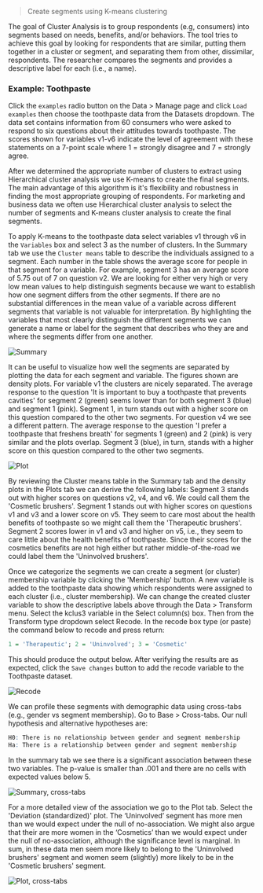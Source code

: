 > Create segments using K-means clustering

The goal of Cluster Analysis is to group respondents (e.g, consumers) into segments based on needs, benefits, and/or behaviors. The tool tries to achieve this goal by looking for respondents that are similar, putting them together in a cluster or segment, and separating them from other, dissimilar, respondents. The researcher compares the segments and provides a descriptive label for each (i.e., a name).

### Example: Toothpaste

Click the `examples` radio button on the Data > Manage page and click `Load examples` then choose the toothpaste data from the Datasets dropdown. The data set contains information from 60 consumers who were asked to respond to six questions about their attitudes towards toothpaste. The scores shown for variables v1-v6 indicate the level of agreement with these statements on a 7-point scale where 1 = strongly disagree and 7 = strongly agree.

After we determined the appropriate number of clusters to extract using Hierarchical cluster analysis we use K-means to create the final segments. The main advantage of this algorithm is it's flexibility and robustness in finding the most appropriate grouping of respondents. For marketing and business data we often use Hierarchical cluster analysis to select the number of segments and K-means cluster analysis to create the final segments.

To apply K-means to the toothpaste data select variables v1 through v6 in the `Variables` box and select 3 as the number of clusters. In the Summary tab we use the `Cluster means` table to describe the individuals assigned to a segment. Each number in the table shows the average score for people in that segment for a variable. For example, segment 3 has an average score of 5.75 out of 7 on question v2. We are looking for either very high or very low mean values to help distinguish segments because we want to establish how one segment differs from the other segments. If there are no substantial differences in the mean value of a variable across different segments that variable is not valuable for interpretation. By highlighting the variables that most clearly distinguish the different segments we can generate a name or label for the segment that describes who they are and where the segments differ from one another.

![Summary](http://mostly-harmless.github.io/radiant/marketing/figures_marketing/kmeans_clus_summary.png)

It can be useful to visualize how well the segments are separated by plotting the data for each segment and variable. The figures shown are density plots. For variable v1 the clusters are nicely separated. The average response to the question 'It is important to buy a toothpaste that prevents cavities' for segment 2 (green) seems lower than for both segment 3 (blue) and segment 1 (pink). Segment 1, in turn stands out with a higher score on this question compared to the other two segments. For question v4 we see a different pattern. The average response to the question 'I prefer a toothpaste that freshens breath' for segments 1 (green) and 2 (pink) is very similar and the plots overlap. Segment 3 (blue), in turn, stands with a higher score on this question compared to the other two segments.

![Plot](http://mostly-harmless.github.io/radiant/marketing/figures_marketing/kmeans_clus_plot.png)

By reviewing the Cluster means table in the Summary tab and the density plots in the Plots tab we can derive the following labels: Segment 3 stands out with higher scores on questions v2, v4, and v6. We could call them the 'Cosmetic brushers'. Segment 1 stands out with higher scores on questions v1 and v3 and a lower score on v5. They seem to care most about the health benefits of toothpaste so we might call them the 'Therapeutic brushers'. Segment 2 scores lower in v1 and v3 and higher on v5, i.e., they seem to care little about the health benefits of toothpaste. Since their scores for the cosmetics benefits are not high either but rather middle-of-the-road we could label them the 'Uninvolved brushers'.

Once we categorize the segments we can create a segment (or cluster) membership variable by clicking the 'Membership' button. A new variable is added to the toothpaste data showing which respondents were assigned to each cluster (i.e., cluster membership). We can change the created cluster variable to show the descriptive labels above through the Data > Transform menu. Select the kclus3 variable in the Select column(s) box. Then from the Transform type dropdown select Recode. In the recode box type (or paste) the command below to recode and press return:

```r
1 = 'Therapeutic'; 2 = 'Uninvolved'; 3 = 'Cosmetic'
```

This should produce the output below. After verifying the results are as expected, click the `Save changes` button to add the recode variable to the Toothpaste dataset.

![Recode](http://mostly-harmless.github.io/radiant/marketing/figures_marketing/kmeans_clus_transform_recode.png)

We can profile these segments with demographic data using cross-tabs (e.g., gender vs segment membership). Go to Base > Cross-tabs. Our null hypothesis and alternative hypotheses are:

```r
H0: There is no relationship between gender and segment membership
Ha: There is a relationship between gender and segment membership
```

In the summary tab we see there is a significant association between these two variables. The p-value is smaller than .001 and there are no cells with expected values below 5.

![Summary, cross-tabs](http://mostly-harmless.github.io/radiant/marketing/figures_marketing/kmeans_clus_cross_tabs_summary.png)

For a more detailed view of the association we go to the Plot tab. Select the 'Deviation (standardized)' plot. The ‘Uninvolved’ segment has more men than we would expect under the null of no-association. We might also argue that their are more women in the ‘Cosmetics’ than we would expect under the null of no-association, although the significance level is marginal. In sum, in these data men seem more likely to belong to the 'Uninvolved brushers' segment and women seem (slightly) more likely to be in the 'Cosmetic brushers' segment.

![Plot, cross-tabs](http://mostly-harmless.github.io/radiant/marketing/figures_marketing/kmeans_clus_cross_tabs_plot.png)
